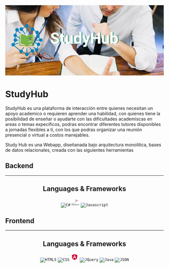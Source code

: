 ![banner](https://github.com/Web-avanzada/.github/blob/main/Img/LogoStudyHub1-01.jpg)

# StudyHub

StudyHub es una plataforma de interacción entre quienes necesitan un apoyo academico o requieren aprender una habilidad, con quienes tiene la posibilidad de enseñar o ayudarte con las dificultades academiscas en areas o temas expecificos, podras encontrar diferentes tutores disponibles a jornadas flexibles a ti, con los que podras organizar una reunión presencial o virtual a costos manejables.

Study Hub es una Webapp, diseñanada bajo arquitectura monolitica, bases de datos relacionales, creada con las siguientes herramientas

## Backend
<hr>
<h2 align="center">Languages & Frameworks </h2>
<p align="center">
  <code><img title="C#" height="25" src="https://github.com/zumrudu-anka/zumrudu-anka/blob/master/images/cSharp.svg"></code>
  <code><img title="SQL Server" height="25" src="https://raw.githubusercontent.com/Web-avanzada/.github/b41ccfd564a4996a20274e0e960210fd6761eac2/Img/microsoft-sql-server-logo-svgrepo-com.svg"></code>
  <code><img title="Javascript" height="25" src="https://github.com/zumrudu-anka/zumrudu-anka/blob/master/images/javascript.svg"></code>
</p>

## Frontend
<hr>
<h2 align="center">Languages & Frameworks </h2>
<p align="center">
  <code><img title="HTML5" height="25" src="https://github.com/zumrudu-anka/zumrudu-anka/blob/master/images/html5.svg"></code>
  <code><img title="CSS" height="25" src="https://github.com/zumrudu-anka/zumrudu-anka/blob/master/images/css.svg"></code>
  <code><img title="AngularJS" height="25" src="https://raw.githubusercontent.com/Web-avanzada/.github/4995d0b8314c487d1c861600596f8197a0c487d2/Img/angular-svgrepo-com.svg"></code>
  <code><img title="JQuery" height="25" src="https://github.com/zumrudu-anka/zumrudu-anka/blob/master/images/jquery.svg"></code>
  <code><img title="Java" height="25" src="https://github.com/zumrudu-anka/zumrudu-anka/blob/master/images/java.svg"></code>
  <code><img title="JSON" height="25" src="https://github.com/zumrudu-anka/zumrudu-anka/blob/master/images/json.svg"></code>
  </p>
